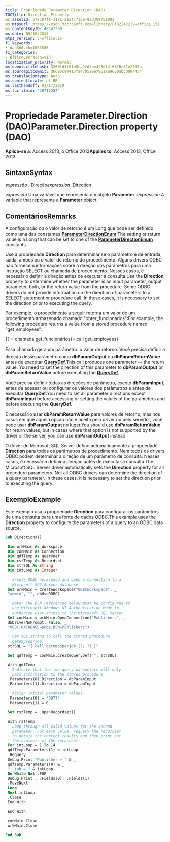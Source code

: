 ```yaml
---
title: Propriedade Parameter.Direction (DAO)
TOCTitle: Direction Property
ms:assetid: b78c87ff-1181-21ef-7126-92d309751005
ms:mtpsurl: https://msdn.microsoft.com/library/Ff822422(v=office.15)
ms:contentKeyID: 48547300
ms.date: 09/18/2015
mtps_version: v=office.15
f1_keywords:
- dao360.chm1053586
f1_categories:
- Office.Version=v15
localization_priority: Normal
ms.openlocfilehash: 3260fd3f01e8ca22d5be4f8d14f6376c31e2735a
ms.sourcegitcommit: d6695c94415fa47952ee7961a69660abc0904434
ms.translationtype: Auto
ms.contentlocale: pt-BR
ms.lasthandoff: 01/17/2019
ms.locfileid: "28712257"
---
```

# <a name="parameterdirection-property-dao"></a><span data-ttu-id="dde23-102">Propriedade Parameter.Direction (DAO)</span><span class="sxs-lookup"><span data-stu-id="dde23-102">Parameter.Direction property (DAO)</span></span>


<span data-ttu-id="dde23-103">**Aplica-se a**: Access 2013, o Office 2013</span><span class="sxs-lookup"><span data-stu-id="dde23-103">**Applies to**: Access 2013, Office 2013</span></span>


## <a name="syntax"></a><span data-ttu-id="dde23-104">Sintaxe</span><span class="sxs-lookup"><span data-stu-id="dde23-104">Syntax</span></span>

<span data-ttu-id="dde23-105">*expressão* . Direção</span><span class="sxs-lookup"><span data-stu-id="dde23-105">*expression* .Direction</span></span>

<span data-ttu-id="dde23-106">*expressão* Uma variável que representa um objeto **Parameter** .</span><span class="sxs-lookup"><span data-stu-id="dde23-106">*expression* A variable that represents a **Parameter** object.</span></span>

## <a name="remarks"></a><span data-ttu-id="dde23-107">Comentários</span><span class="sxs-lookup"><span data-stu-id="dde23-107">Remarks</span></span>

<span data-ttu-id="dde23-108">A configuração ou o valor de retorno é um Long que pode ser definido como uma das constantes **[ParameterDirectionEnum](parameterdirectionenum-enumeration-dao.md)**.</span><span class="sxs-lookup"><span data-stu-id="dde23-108">The setting or return value is a Long that can be set to one of the **[ParameterDirectionEnum](parameterdirectionenum-enumeration-dao.md)** constants.</span></span>

<span data-ttu-id="dde23-p101">Use a propriedade **Direction** para determinar se o parâmetro é de entrada, saída, ambos ou o valor de retorno do procedimento. Alguns drivers ODBC não fornecem informações sobre a direção dos parâmetros para uma instrução SELECT ou chamada de procedimento. Nesses casos, é necessário definir a direção antes de executar a consulta.</span><span class="sxs-lookup"><span data-stu-id="dde23-p101">Use the **Direction** property to determine whether the parameter is an input parameter, output parameter, both, or the return value from the procedure. Some ODBC drivers do not provide information on the direction of parameters to a SELECT statement or procedure call. In these cases, it is necessary to set the direction prior to executing the query.</span></span>

<span data-ttu-id="dde23-112">Por exemplo, o procedimento a seguir retorna um valor de um procedimento armazenado chamado "obter\_funcionários":</span><span class="sxs-lookup"><span data-stu-id="dde23-112">For example, the following procedure returns a value from a stored procedure named "get\_employees":</span></span>

<span data-ttu-id="dde23-113">{?</span><span class="sxs-lookup"><span data-stu-id="dde23-113"></span></span> <span data-ttu-id="dde23-114">= chamada get\_funcionários}</span><span class="sxs-lookup"><span data-stu-id="dde23-114">= call get\_employees}</span></span>

<span data-ttu-id="dde23-p103">Essa chamada gera um parâmetro  o valor de retorno. Você precisa definir a direção desse parâmetro como **dbParamOutput** ou **dbParamReturnValue** antes de executar **[QueryDef](querydef-object-dao.md)**.</span><span class="sxs-lookup"><span data-stu-id="dde23-p103">This call produces one parameter — the return value. You need to set the direction of this parameter to **dbParamOutput** or **dbParamReturnValue** before executing the **[QueryDef](querydef-object-dao.md)**.</span></span>

<span data-ttu-id="dde23-117">Você precisa definir todas as direções de parâmetro, exceto **dbParamInput**, antes de acessar ou configurar os valores dos parâmetros e antes de executar **QueryDef**.</span><span class="sxs-lookup"><span data-stu-id="dde23-117">You need to set all parameter directions except **dbParamInput** before accessing or setting the values of the parameters and before executing the **QueryDef**.</span></span>

<span data-ttu-id="dde23-118">É necessário usar **dbParamReturnValue** para valores de retorno, mas nos casos em que aquela opção não é aceita pelo driver ou pelo servidor, você pode usar **dbParamOutput** no lugar.</span><span class="sxs-lookup"><span data-stu-id="dde23-118">You should use **dbParamReturnValue** for return values, but in cases where that option is not supported by the driver or the server, you can use **dbParamOutput** instead.</span></span>

<span data-ttu-id="dde23-p104">O driver do Microsoft SQL Server define automaticamente a propriedade **Direction** para todos os parâmetros de procedimento. Nem todos os drivers ODBC podem determinar a direção de um parâmetro de consulta. Nesses casos, é necessário definir a direção antes de executar a consulta.</span><span class="sxs-lookup"><span data-stu-id="dde23-p104">The Microsoft SQL Server driver automatically sets the **Direction** property for all procedure parameters. Not all ODBC drivers can determine the direction of a query parameter. In these cases, it is necessary to set the direction prior to executing the query.</span></span>

## <a name="example"></a><span data-ttu-id="dde23-122">Exemplo</span><span class="sxs-lookup"><span data-stu-id="dde23-122">Example</span></span>

<span data-ttu-id="dde23-123">Este exemplo usa a propriedade **Direction** para configurar os parâmetros de uma consulta para uma fonte de dados ODBC.</span><span class="sxs-lookup"><span data-stu-id="dde23-123">This example uses the **Direction** property to configure the parameters of a query to an ODBC data source.</span></span>

```vb 
Sub DirectionX() 
 
 Dim wrkMain As Workspace 
 Dim conMain As Connection 
 Dim qdfTemp As QueryDef 
 Dim rstTemp As Recordset 
 Dim strSQL As String 
 Dim intLoop As Integer 
 
 ' Create ODBC workspace and open a connection to a 
 ' Microsoft SQL Server database. 
 Set wrkMain = CreateWorkspace("ODBCWorkspace", _ 
 "admin", "", dbUseODBC) 
 
 ' Note: The DSN referenced below must be configured to 
 ' use Microsoft Windows NT Authentication Mode to 
 ' authorize user access to the Microsoft SQL Server. 
 Set conMain = wrkMain.OpenConnection("Publishers", _ 
 dbDriverNoPrompt, False, _ 
 "ODBC;DATABASE=pubs;DSN=Publishers") 
 
 ' Set SQL string to call the stored procedure 
 ' getempsperjob. 
 strSQL = "{ call getempsperjob (?, ?) }" 
 
 Set qdfTemp = conMain.CreateQueryDef("", strSQL) 
 
 With qdfTemp 
 ' Indicate that the two query parameters will only 
 ' pass information to the stored procedure. 
 .Parameters(0).Direction = dbParamInput 
 .Parameters(1).Direction = dbParamInput 
 
 ' Assign initial parameter values. 
 .Parameters(0) = "0877" 
 .Parameters(1) = 0 
 
 Set rstTemp = .OpenRecordset() 
 
 With rstTemp 
 ' Loop through all valid values for the second 
 ' parameter. For each value, requery the recordset 
 ' to obtain the correct results and then print out 
 ' the contents of the recordset. 
 For intLoop = 1 To 14 
 qdfTemp.Parameters(1) = intLoop 
 .Requery 
 Debug.Print "Publisher = " & _ 
 qdfTemp.Parameters(0) & _ 
 ", job = " & intLoop 
 Do While Not .EOF 
 Debug.Print , .Fields(0), .Fields(1) 
 .MoveNext 
 Loop 
 Next intLoop 
 .Close 
 End With 
 
 End With 
 
 conMain.Close 
 wrkMain.Close 
 
End Sub 
 
```

